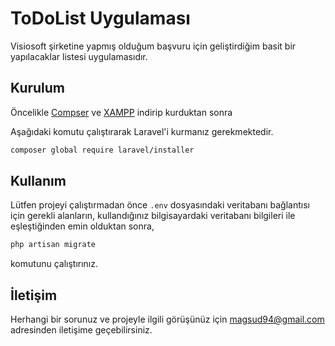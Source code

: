 # ToDoList Uygulaması
Visiosoft şirketine yapmış olduğum başvuru için geliştirdiğim basit bir yapılacaklar listesi uygulamasıdır.

## Kurulum

Öncelikle [Compser](https://getcomposer.org/) ve [XAMPP](https://www.apachefriends.org/tr/index.html)  indirip kurduktan sonra

Aşağıdaki komutu çalıştırarak Laravel'i kurmanız gerekmektedir.


```bash
composer global require laravel/installer
```

## Kullanım

Lütfen projeyi çalıştırmadan önce ```.env``` dosyasındaki veritabanı bağlantısı için gerekli alanların, kullandığınız bilgisayardaki veritabanı bilgileri ile eşleştiğinden emin olduktan sonra, 

```bash
php artisan migrate
```
komutunu çalıştırınız.


## İletişim
Herhangi bir sorunuz ve projeyle ilgili görüşünüz için magsud94@gmail.com adresinden iletişime geçebilirsiniz.

